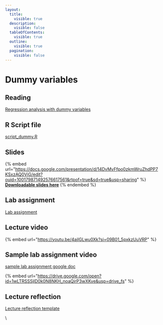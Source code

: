 ```yaml
---
layout:
  title:
    visible: true
  description:
    visible: false
  tableOfContents:
    visible: true
  outline:
    visible: true
  pagination:
    visible: false
---
```


# Dummy variables

## Reading

[Regression analysis with dummy variables](https://drive.google.com/file/d/1XVY6DkY5qRWzOT1gGY_M9sXW1fy7YbK8/view?usp=sharing)

## R Script file

[script\_dummy.R](https://drive.google.com/open?id=1Q151VBvC3s0SG1R8P9Yb_0xGSku_8hkj\&usp=drive_fs)

## Slides

{% embed url="https://docs.google.com/presentation/d/14DvMvFfpo0zkmWruZhdPP7KSxzAQ0ViG/edit?ouid=100179871492576617561&rtpof=true&sd=true&usp=sharing" %}
[**Downloadable slides here**](https://docs.google.com/presentation/d/14DvMvFfpo0zkmWruZhdPP7KSxzAQ0ViG/edit?usp=sharing\&ouid=100179871492576617561\&rtpof=true\&sd=true)
{% endembed %}

## Lab assignment

[Lab assignment](https://docs.google.com/document/d/14FBUCAwOlsBc5oq3k4p4NT0s3RCg2EzH/edit?usp=sharing\&ouid=100179871492576617561\&rtpof=true\&sd=true)

## Lecture video

{% embed url="https://youtu.be/4ajIGLwu0Xk?si=09B01_5pxkzUuVRP" %}

## Sample lab assignment video <a href="#sample-lab-assignment-video" id="sample-lab-assignment-video"></a>

[sample lab assignment google doc](https://docs.google.com/document/d/1V-FicIfqEGZZvaZMUAlwe7rDS0crTjQZ/edit?usp=sharing\&ouid=100179871492576617561\&rtpof=true\&sd=true)

{% embed url="https://drive.google.com/open?id=1wLTRSSSjlD0k0N8NKH_noaQirP3wXKve&usp=drive_fs" %}

## Lecture reflection

[Lecture reflection template](https://docs.google.com/document/d/1Zj2i4yMErB7ZaaTnM7s6xnZBvGLLJn3c?rtpof=true\&usp=drive_fs)





\
